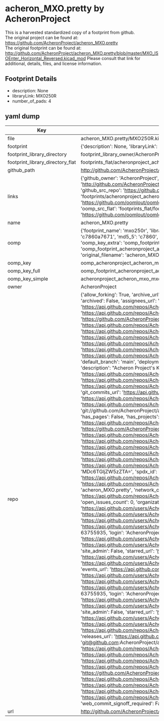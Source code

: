 # acheron_MXO.pretty by AcheronProject  
This is a harvested standardized copy of a footprint from github.  
The original project can be found at:  
https://github.com/AcheronProject/acheron_MXO.pretty  
The original footprint can be found at:
http://github.com/AcheronProject/acheron_MXO.pretty/blob/master/MXO_ISOEnter_Horizontal_Reversed.kicad_mod
Please consult that link for additional, details, files, and license information.  
## Footprint Details
* description: None  
* libraryLink: MXO250R  
* number_of_pads: 4  
## yaml dump  
| Key | Value |  
| --- | --- |  
| file | acheron_MXO.pretty/MXO250R.kicad_mod |  
| footprint | {'description': None, 'libraryLink': 'MXO250R', 'number_of_pads': 4} |  
| footprint_library_directory | footprint_library_owner/AcheronProject_acheron_MXO.pretty |  
| footprint_library_directory_flat | footprints_flat/acheronproject_acheron_mxo_mxo250r/working |  
| github_path | http://github.com/AcheronProject/acheron_MXO.pretty/blob/master/MXO250R.kicad_mod |  
| links | {'github_owner': 'AcheronProject', 'github_repo_name': 'acheron_MXO.pretty', 'github_src': 'http://github.com/AcheronProject/acheron_MXO.pretty/blob/master/MXO_ISOEnter_Horizontal_Reversed.kicad_mod', 'github_src_repo': 'https://github.com/AcheronProject/acheron_MXO.pretty', 'oomp_bot': 'footprints/acheronproject_acheron_mxo_mxo250r/working', 'oomp_bot_github': 'https://github.com/oomlout/oomlout_oomp_footprint_bot/tree/main/footprints/acheronproject_acheron_mxo_mxo250r/working', 'oomp_src_flat': 'footprints_flat/footprints_flat/acheronproject_acheron_mxo_mxo250r/working', 'oomp_src_flat_github': 'https://github.com/oomlout/oomlout_oomp_footprint_src/tree/main/footprints_flat/acheronproject_acheron_mxo_mxo250r/working'} |  
| name | acheron_MXO.pretty |  
| oomp | {'footprint_name': 'mxo250r', 'library_name': 'acheron_mxo', 'md5': 'c7860a76710b1dae9b2a6db01dd154af', 'md5_10': 'c7860a7671', 'md5_5': 'c7860', 'md5_6': 'c7860a', 'oomp_key': 'oomp_acheronproject_acheron_mxo_mxo250r', 'oomp_key_extra': 'oomp_footprint_acheronproject_acheron_mxo_mxo250r', 'oomp_key_full': 'oomp_footprint_acheronproject_acheron_mxo_mxo250r_c7860a', 'oomp_key_simple': 'acheronproject_acheron_mxo_mxo250r', 'original_filename': 'acheron_MXO.pretty/MXO250R.kicad_mod', 'owner_name': 'acheronproject'} |  
| oomp_key | oomp_acheronproject_acheron_mxo_mxo250r |  
| oomp_key_full | oomp_footprint_acheronproject_acheron_mxo_mxo250r |  
| oomp_key_simple | acheronproject_acheron_mxo_mxo250r |  
| owner | AcheronProject |  
| repo | {'allow_forking': True, 'archive_url': 'https://api.github.com/repos/AcheronProject/acheron_MXO.pretty/{archive_format}{/ref}', 'archived': False, 'assignees_url': 'https://api.github.com/repos/AcheronProject/acheron_MXO.pretty/assignees{/user}', 'blobs_url': 'https://api.github.com/repos/AcheronProject/acheron_MXO.pretty/git/blobs{/sha}', 'branches_url': 'https://api.github.com/repos/AcheronProject/acheron_MXO.pretty/branches{/branch}', 'clone_url': 'https://github.com/AcheronProject/acheron_MXO.pretty.git', 'collaborators_url': 'https://api.github.com/repos/AcheronProject/acheron_MXO.pretty/collaborators{/collaborator}', 'comments_url': 'https://api.github.com/repos/AcheronProject/acheron_MXO.pretty/comments{/number}', 'commits_url': 'https://api.github.com/repos/AcheronProject/acheron_MXO.pretty/commits{/sha}', 'compare_url': 'https://api.github.com/repos/AcheronProject/acheron_MXO.pretty/compare/{base}...{head}', 'contents_url': 'https://api.github.com/repos/AcheronProject/acheron_MXO.pretty/contents/{+path}', 'contributors_url': 'https://api.github.com/repos/AcheronProject/acheron_MXO.pretty/contributors', 'created_at': '2022-02-19T22:17:19Z', 'default_branch': 'main', 'deployments_url': 'https://api.github.com/repos/AcheronProject/acheron_MXO.pretty/deployments', 'description': "Acheron Project's KiCAD library for MX-compatible optical switch footprints", 'disabled': False, 'downloads_url': 'https://api.github.com/repos/AcheronProject/acheron_MXO.pretty/downloads', 'events_url': 'https://api.github.com/repos/AcheronProject/acheron_MXO.pretty/events', 'fork': False, 'forks': 0, 'forks_count': 0, 'forks_url': 'https://api.github.com/repos/AcheronProject/acheron_MXO.pretty/forks', 'full_name': 'AcheronProject/acheron_MXO.pretty', 'git_commits_url': 'https://api.github.com/repos/AcheronProject/acheron_MXO.pretty/git/commits{/sha}', 'git_refs_url': 'https://api.github.com/repos/AcheronProject/acheron_MXO.pretty/git/refs{/sha}', 'git_tags_url': 'https://api.github.com/repos/AcheronProject/acheron_MXO.pretty/git/tags{/sha}', 'git_url': 'git://github.com/AcheronProject/acheron_MXO.pretty.git', 'has_discussions': False, 'has_downloads': True, 'has_issues': True, 'has_pages': False, 'has_projects': True, 'has_wiki': True, 'homepage': None, 'hooks_url': 'https://api.github.com/repos/AcheronProject/acheron_MXO.pretty/hooks', 'html_url': 'https://github.com/AcheronProject/acheron_MXO.pretty', 'id': 461326513, 'is_template': False, 'issue_comment_url': 'https://api.github.com/repos/AcheronProject/acheron_MXO.pretty/issues/comments{/number}', 'issue_events_url': 'https://api.github.com/repos/AcheronProject/acheron_MXO.pretty/issues/events{/number}', 'issues_url': 'https://api.github.com/repos/AcheronProject/acheron_MXO.pretty/issues{/number}', 'keys_url': 'https://api.github.com/repos/AcheronProject/acheron_MXO.pretty/keys{/key_id}', 'labels_url': 'https://api.github.com/repos/AcheronProject/acheron_MXO.pretty/labels{/name}', 'language': None, 'languages_url': 'https://api.github.com/repos/AcheronProject/acheron_MXO.pretty/languages', 'license': {'key': 'other', 'name': 'Other', 'node_id': 'MDc6TGljZW5zZTA=', 'spdx_id': 'NOASSERTION', 'url': None}, 'merges_url': 'https://api.github.com/repos/AcheronProject/acheron_MXO.pretty/merges', 'milestones_url': 'https://api.github.com/repos/AcheronProject/acheron_MXO.pretty/milestones{/number}', 'mirror_url': None, 'name': 'acheron_MXO.pretty', 'network_count': 0, 'node_id': 'R_kgDOG39IsQ', 'notifications_url': 'https://api.github.com/repos/AcheronProject/acheron_MXO.pretty/notifications{?since,all,participating}', 'open_issues': 0, 'open_issues_count': 0, 'organization': {'avatar_url': 'https://avatars.githubusercontent.com/u/63755935?v=4', 'events_url': 'https://api.github.com/users/AcheronProject/events{/privacy}', 'followers_url': 'https://api.github.com/users/AcheronProject/followers', 'following_url': 'https://api.github.com/users/AcheronProject/following{/other_user}', 'gists_url': 'https://api.github.com/users/AcheronProject/gists{/gist_id}', 'gravatar_id': '', 'html_url': 'https://github.com/AcheronProject', 'id': 63755935, 'login': 'AcheronProject', 'node_id': 'MDEyOk9yZ2FuaXphdGlvbjYzNzU1OTM1', 'organizations_url': 'https://api.github.com/users/AcheronProject/orgs', 'received_events_url': 'https://api.github.com/users/AcheronProject/received_events', 'repos_url': 'https://api.github.com/users/AcheronProject/repos', 'site_admin': False, 'starred_url': 'https://api.github.com/users/AcheronProject/starred{/owner}{/repo}', 'subscriptions_url': 'https://api.github.com/users/AcheronProject/subscriptions', 'type': 'Organization', 'url': 'https://api.github.com/users/AcheronProject'}, 'owner': {'avatar_url': 'https://avatars.githubusercontent.com/u/63755935?v=4', 'events_url': 'https://api.github.com/users/AcheronProject/events{/privacy}', 'followers_url': 'https://api.github.com/users/AcheronProject/followers', 'following_url': 'https://api.github.com/users/AcheronProject/following{/other_user}', 'gists_url': 'https://api.github.com/users/AcheronProject/gists{/gist_id}', 'gravatar_id': '', 'html_url': 'https://github.com/AcheronProject', 'id': 63755935, 'login': 'AcheronProject', 'node_id': 'MDEyOk9yZ2FuaXphdGlvbjYzNzU1OTM1', 'organizations_url': 'https://api.github.com/users/AcheronProject/orgs', 'received_events_url': 'https://api.github.com/users/AcheronProject/received_events', 'repos_url': 'https://api.github.com/users/AcheronProject/repos', 'site_admin': False, 'starred_url': 'https://api.github.com/users/AcheronProject/starred{/owner}{/repo}', 'subscriptions_url': 'https://api.github.com/users/AcheronProject/subscriptions', 'type': 'Organization', 'url': 'https://api.github.com/users/AcheronProject'}, 'private': False, 'pulls_url': 'https://api.github.com/repos/AcheronProject/acheron_MXO.pretty/pulls{/number}', 'pushed_at': '2022-02-19T22:17:42Z', 'releases_url': 'https://api.github.com/repos/AcheronProject/acheron_MXO.pretty/releases{/id}', 'size': 76, 'ssh_url': 'git@github.com:AcheronProject/acheron_MXO.pretty.git', 'stargazers_count': 1, 'stargazers_url': 'https://api.github.com/repos/AcheronProject/acheron_MXO.pretty/stargazers', 'statuses_url': 'https://api.github.com/repos/AcheronProject/acheron_MXO.pretty/statuses/{sha}', 'subscribers_count': 1, 'subscribers_url': 'https://api.github.com/repos/AcheronProject/acheron_MXO.pretty/subscribers', 'subscription_url': 'https://api.github.com/repos/AcheronProject/acheron_MXO.pretty/subscription', 'svn_url': 'https://github.com/AcheronProject/acheron_MXO.pretty', 'tags_url': 'https://api.github.com/repos/AcheronProject/acheron_MXO.pretty/tags', 'teams_url': 'https://api.github.com/repos/AcheronProject/acheron_MXO.pretty/teams', 'temp_clone_token': None, 'topics': [], 'trees_url': 'https://api.github.com/repos/AcheronProject/acheron_MXO.pretty/git/trees{/sha}', 'updated_at': '2022-06-11T00:22:49Z', 'url': 'https://api.github.com/repos/AcheronProject/acheron_MXO.pretty', 'visibility': 'public', 'watchers': 1, 'watchers_count': 1, 'web_commit_signoff_required': False} |  
| url | http://github.com/AcheronProject/acheron_MXO.pretty |  

